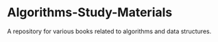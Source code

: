 # Algorithms-Study-Materials
A repository for various books related to algorithms and data structures.
